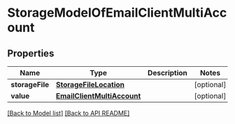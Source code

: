 
# StorageModelOfEmailClientMultiAccount
## Properties
Name | Type | Description | Notes
------------ | ------------- | ------------- | -------------
**storageFile** | [**StorageFileLocation**](StorageFileLocation.md) |  |  [optional]
**value** | [**EmailClientMultiAccount**](EmailClientMultiAccount.md) |  |  [optional]




[[Back to Model list]](Models.md) [[Back to API README]](README.md)

